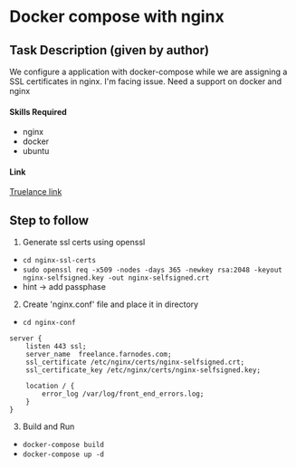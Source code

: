 # Docker compose with nginx 

## Task Description (given by author)
We configure a application with docker-compose
while we are assigning a SSL certificates in nginx. I'm facing issue.
Need a support on docker and nginx

#### Skills Required
- nginx 
- docker
- ubuntu

#### Link
[Truelance link](https://www.truelancer.com/freelance-project/docker-compose-with-nginx-256550?utm_source=job_posting_notification&utm_medium=email&utm_campaign=Notifications)

## Step to follow 

1. Generate ssl certs using openssl
- `cd nginx-ssl-certs`
- `sudo openssl req -x509 -nodes -days 365 -newkey rsa:2048 -keyout nginx-selfsigned.key -out nginx-selfsigned.crt`
- hint -> add passphase

2. Create 'nginx.conf' file and place it in directory
- `cd nginx-conf`
```
server {
    listen 443 ssl;
    server_name  freelance.farnodes.com;
    ssl_certificate /etc/nginx/certs/nginx-selfsigned.crt;
    ssl_certificate_key /etc/nginx/certs/nginx-selfsigned.key;
    
    location / {
        error_log /var/log/front_end_errors.log;
    }
}
```

3. Build and Run 
- `docker-compose build`
- `docker-compose up -d`